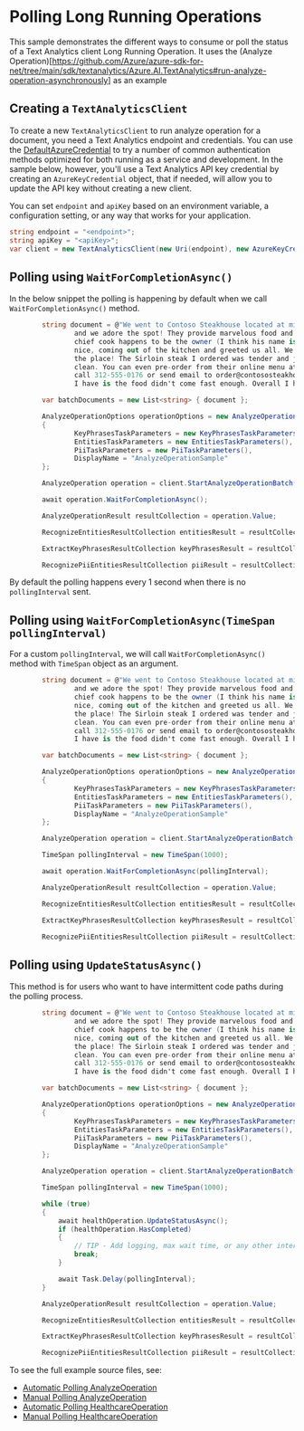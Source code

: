 # Polling Long Running Operations
This sample demonstrates the different ways to consume or poll the status of a Text Analytics client Long Running Operation.  It uses the (Analyze Operation)[https://github.com/Azure/azure-sdk-for-net/tree/main/sdk/textanalytics/Azure.AI.TextAnalytics#run-analyze-operation-asynchronously] as an example

## Creating a `TextAnalyticsClient`

To create a new `TextAnalyticsClient` to run analyze operation for a document, you need a Text Analytics endpoint and credentials.  You can use the [DefaultAzureCredential][DefaultAzureCredential] to try a number of common authentication methods optimized for both running as a service and development.  In the sample below, however, you'll use a Text Analytics API key credential by creating an `AzureKeyCredential` object, that if needed, will allow you to update the API key without creating a new client.

You can set `endpoint` and `apiKey` based on an environment variable, a configuration setting, or any way that works for your application.

```C# Snippet:CreateTextAnalyticsClient
string endpoint = "<endpoint>";
string apiKey = "<apiKey>";
var client = new TextAnalyticsClient(new Uri(endpoint), new AzureKeyCredential(apiKey));
```

## Polling using `WaitForCompletionAsync()`

In the below snippet the polling is happening by default when we call `WaitForCompletionAsync()` method.

```C#
		string document = @"We went to Contoso Steakhouse located at midtown NYC last week for a dinner party, 
				and we adore the spot! They provide marvelous food and they have a great menu. The
				chief cook happens to be the owner (I think his name is John Doe) and he is super 
				nice, coming out of the kitchen and greeted us all. We enjoyed very much dining in 
				the place! The Sirloin steak I ordered was tender and juicy, and the place was impeccably
				clean. You can even pre-order from their online menu at www.contososteakhouse.com, 
				call 312-555-0176 or send email to order@contososteakhouse.com! The only complaint 
				I have is the food didn't come fast enough. Overall I highly recommend it!";

		var batchDocuments = new List<string> { document };

		AnalyzeOperationOptions operationOptions = new AnalyzeOperationOptions()
		{
				KeyPhrasesTaskParameters = new KeyPhrasesTaskParameters(),
				EntitiesTaskParameters = new EntitiesTaskParameters(),
				PiiTaskParameters = new PiiTaskParameters(),
				DisplayName = "AnalyzeOperationSample"
		};

		AnalyzeOperation operation = client.StartAnalyzeOperationBatch(batchDocuments, operationOptions);

		await operation.WaitForCompletionAsync();

		AnalyzeOperationResult resultCollection = operation.Value;

		RecognizeEntitiesResultCollection entitiesResult = resultCollection.Tasks.EntityRecognitionTasks[0].Results;

		ExtractKeyPhrasesResultCollection keyPhrasesResult = resultCollection.Tasks.KeyPhraseExtractionTasks[0].Results;

		RecognizePiiEntitiesResultCollection piiResult = resultCollection.Tasks.EntityRecognitionPiiTasks[0].Results;
```

By default the polling happens every 1 second when there is no `pollingInterval` sent.


## Polling using `WaitForCompletionAsync(TimeSpan pollingInterval)`

For a custom `pollingInterval`, we will call `WaitForCompletionAsync()` method with `TimeSpan` object as an argument.

```C#
		string document = @"We went to Contoso Steakhouse located at midtown NYC last week for a dinner party, 
				and we adore the spot! They provide marvelous food and they have a great menu. The
				chief cook happens to be the owner (I think his name is John Doe) and he is super 
				nice, coming out of the kitchen and greeted us all. We enjoyed very much dining in 
				the place! The Sirloin steak I ordered was tender and juicy, and the place was impeccably
				clean. You can even pre-order from their online menu at www.contososteakhouse.com, 
				call 312-555-0176 or send email to order@contososteakhouse.com! The only complaint 
				I have is the food didn't come fast enough. Overall I highly recommend it!";

		var batchDocuments = new List<string> { document };

		AnalyzeOperationOptions operationOptions = new AnalyzeOperationOptions()
		{
				KeyPhrasesTaskParameters = new KeyPhrasesTaskParameters(),
				EntitiesTaskParameters = new EntitiesTaskParameters(),
				PiiTaskParameters = new PiiTaskParameters(),
				DisplayName = "AnalyzeOperationSample"
		};

		AnalyzeOperation operation = client.StartAnalyzeOperationBatch(batchDocuments, operationOptions);

		TimeSpan pollingInterval = new TimeSpan(1000);

		await operation.WaitForCompletionAsync(pollingInterval);

		AnalyzeOperationResult resultCollection = operation.Value;

		RecognizeEntitiesResultCollection entitiesResult = resultCollection.Tasks.EntityRecognitionTasks[0].Results;

		ExtractKeyPhrasesResultCollection keyPhrasesResult = resultCollection.Tasks.KeyPhraseExtractionTasks[0].Results;

		RecognizePiiEntitiesResultCollection piiResult = resultCollection.Tasks.EntityRecognitionPiiTasks[0].Results;
```

## Polling using `UpdateStatusAsync()`

This method is for users who want to have intermittent code paths during the polling process. 

```C#
		string document = @"We went to Contoso Steakhouse located at midtown NYC last week for a dinner party, 
				and we adore the spot! They provide marvelous food and they have a great menu. The
				chief cook happens to be the owner (I think his name is John Doe) and he is super 
				nice, coming out of the kitchen and greeted us all. We enjoyed very much dining in 
				the place! The Sirloin steak I ordered was tender and juicy, and the place was impeccably
				clean. You can even pre-order from their online menu at www.contososteakhouse.com, 
				call 312-555-0176 or send email to order@contososteakhouse.com! The only complaint 
				I have is the food didn't come fast enough. Overall I highly recommend it!";

		var batchDocuments = new List<string> { document };

		AnalyzeOperationOptions operationOptions = new AnalyzeOperationOptions()
		{
				KeyPhrasesTaskParameters = new KeyPhrasesTaskParameters(),
				EntitiesTaskParameters = new EntitiesTaskParameters(),
				PiiTaskParameters = new PiiTaskParameters(),
				DisplayName = "AnalyzeOperationSample"
		};

		AnalyzeOperation operation = client.StartAnalyzeOperationBatch(batchDocuments, operationOptions);

		TimeSpan pollingInterval = new TimeSpan(1000);

		while (true)
		{
			await healthOperation.UpdateStatusAsync();
			if (healthOperation.HasCompleted)
			{
				// TIP - Add logging, max wait time, or any other intermittent code path. 
				break;
			}

			await Task.Delay(pollingInterval);
		}

		AnalyzeOperationResult resultCollection = operation.Value;

		RecognizeEntitiesResultCollection entitiesResult = resultCollection.Tasks.EntityRecognitionTasks[0].Results;

		ExtractKeyPhrasesResultCollection keyPhrasesResult = resultCollection.Tasks.KeyPhraseExtractionTasks[0].Results;

		RecognizePiiEntitiesResultCollection piiResult = resultCollection.Tasks.EntityRecognitionPiiTasks[0].Results;
```

To see the full example source files, see:

* [Automatic Polling AnalyzeOperation ](https://github.com/Azure/azure-sdk-for-net/blob/main/sdk/textanalytics/Azure.AI.TextAnalytics/tests/samples/Sample_AnalyzeOperationAsync.cs)
* [Manual Polling AnalyzeOperation ](https://github.com/Azure/azure-sdk-for-net/blob/main/sdk/textanalytics/Azure.AI.TextAnalytics/tests/samples/Sample_AnalyzeOperation.cs)
* [Automatic Polling HealthcareOperation ](https://github.com/Azure/azure-sdk-for-net/blob/main/sdk/textanalytics/Azure.AI.TextAnalytics/tests/samples/Sample7_AnalyzeHealthcareEntitiesConvenienceAsync_AutomaticPolling.cs)
* [Manual Polling HealthcareOperation ](https://github.com/Azure/azure-sdk-for-net/blob/main/sdk/textanalytics/Azure.AI.TextAnalytics/tests/samples/Sample7_AnalyzeHealthcareEntitiesConvenience_ManualPolling.cs)

[DefaultAzureCredential]: https://github.com/Azure/azure-sdk-for-net/blob/main/sdk/identity/Azure.Identity/README.md
[README]: https://github.com/Azure/azure-sdk-for-net/blob/main/sdk/textanalytics/Azure.AI.TextAnalytics/README.md
